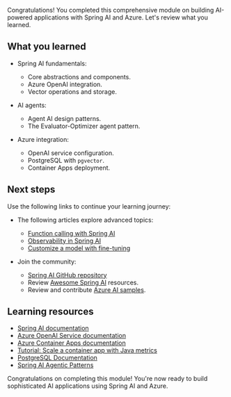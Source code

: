 Congratulations! You completed this comprehensive module on building AI-powered applications with Spring AI and Azure. Let's review what you learned.

## What you learned

- Spring AI fundamentals:
  - Core abstractions and components.
  - Azure OpenAI integration.
  - Vector operations and storage.

- AI agents:
  - Agent AI design patterns.
  - The Evaluator-Optimizer agent pattern.

- Azure integration:
  - OpenAI service configuration.
  - PostgreSQL with `pgvector`.
  - Container Apps deployment.

## Next steps

Use the following links to continue your learning journey:

- The following articles explore advanced topics:
   - [Function calling with Spring AI](https://docs.spring.io/spring-ai/reference/api/chat/openai-chat.html#_function_calling)
   - [Observability in Spring AI](https://docs.spring.io/spring-ai/reference/observability/index.html)
   - [Customize a model with fine-tuning](/azure/ai-services/openai/how-to/fine-tuning?tabs=azure-openai)

- Join the community:
   - [Spring AI GitHub repository](https://github.com/spring-projects/spring-ai)
   - Review [Awesome Spring AI](https://github.com/danvega/awesome-spring-ai) resources.
   - Review and contribute [Azure AI samples](https://github.com/Azure-Samples/azure-ai).

## Learning resources

- [Spring AI documentation](https://docs.spring.io/spring-ai/reference/)
- [Azure OpenAI Service documentation](/azure/cognitive-services/openai/)
- [Azure Container Apps documentation](/azure/container-apps/)
- [Tutorial: Scale a container app with Java metrics](/azure/container-apps/java-metrics-scale-with-keda)
- [PostgreSQL Documentation](https://www.postgresql.org/docs/)
- [Spring AI Agentic Patterns](https://spring.io/blog/2025/01/21/spring-ai-agentic-patterns)

Congratulations on completing this module! You're now ready to build sophisticated AI applications using Spring AI and Azure.

